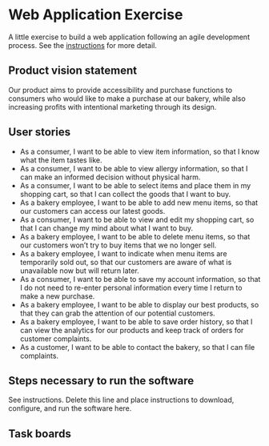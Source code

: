 # Web Application Exercise

A little exercise to build a web application following an agile development process. See the [instructions](instructions.md) for more detail.

## Product vision statement

Our product aims to provide accessibility and purchase functions to consumers who would like to make a purchase at our bakery, while also increasing profits with intentional marketing through its design.

## User stories
- As a consumer, I want to be able to view item information, so that I know what the item tastes like.
- As a consumer, I want to be able to view allergy information, so that I can make an informed decision without physical harm.
- As a consumer, I want to be able to select items and place them in my shopping cart, so that I can collect the goods that I want to buy.
- As a bakery employee, I want to be able to add new menu items, so that our customers can access our latest goods.
- As a consumer, I want to be able to view and edit my shopping cart, so that I can change my mind about what I want to buy.
- As a bakery employee, I want to be able to delete menu items, so that our customers won’t try to buy items that we no longer sell.
- As a bakery employee, I want to indicate when menu items are temporarily sold out, so that our customers are aware of what is unavailable now but will return later.
- As a consumer, I want to be able to save my account information, so that I do not need to re-enter personal information every time I return to make a new purchase.
- As a bakery employee, I want to be able to display our best products, so that they can grab the attention of our potential customers.
- As a bakery employee, I want to be able to save order history, so that I can view the analytics for our products and keep track of orders for customer complaints.
- As a customer, I want to be able to contact the bakery, so that I can file complaints.


## Steps necessary to run the software

See instructions. Delete this line and place instructions to download, configure, and run the software here.

## Task boards
